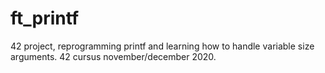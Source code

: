 # ft_printf
42 project, reprogramming printf and learning how to handle variable size arguments.
42 cursus november/december 2020.
